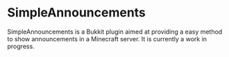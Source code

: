SimpleAnnouncements
=========
SimpleAnnouncements is a Bukkit plugin aimed at providing a easy method to show announcements in a Minecraft server. It is currently a work in progress.